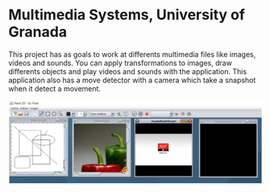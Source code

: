 # Multimedia Systems, University of Granada

This project has as goals to work at differents multimedia files like images, videos and sounds. You can apply transformations to images, draw differents objects and play videos and sounds with the application. This application also has a move detector with a camera which take a snapshot when it detect a movement.

![Alt Multimedia Systems Application](/ImageApp.png)

